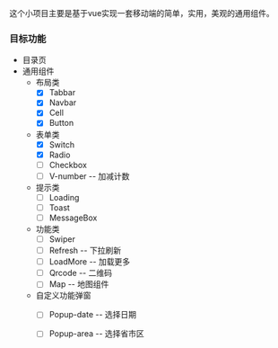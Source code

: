 这个小项目主要是基于vue实现一套移动端的简单，实用，美观的通用组件。

### **目标功能**


-  目录页 
-  通用组件
     - 布局类
        - [x] Tabbar
        - [x] Navbar
        - [x] Cell
        - [x] Button
        
    - 表单类  
        - [x] Switch
        - [x] Radio
        - [ ] Checkbox
        - [ ] V-number  -- 加减计数

    - 提示类
        - [ ] Loading
        - [ ] Toast
        - [ ] MessageBox
    
    - 功能类
        - [ ] Swiper
        - [ ] Refresh  -- 下拉刷新
        - [ ] LoadMore -- 加载更多
        - [ ] Qrcode   -- 二维码
        - [ ] Map      -- 地图组件

    - 自定义功能弹窗
        - [ ] Popup-date  -- 选择日期
        - [ ] Popup-area  -- 选择省市区





